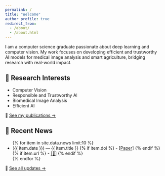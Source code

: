 ```yaml
---
permalink: /
title: "Welcome"
author_profile: true
redirect_from: 
  - /about/
  - /about.html
---
```


I am a computer science graduate passionate about deep learning and computer vision. My work focuses on developing efficient and trustworthy AI models for medical image analysis and smart agriculture, bridging research with real-world impact.


## 🔬 Research Interests
- Computer Vision
- Responsible and Trustworthy AI
- Biomedical Image Analysis
- Efficient AI

🔗 [See my publications →](/publications/)

## 📢 Recent News  
<ul>
  {% for item in site.data.news limit:10 %}
    <li>
      ({{ item.date }}) — {{ item.title }} 
      {% if item.doi %}
        - <a href="{{ item.doi }}" target="_blank">[Paper]</a>
      {% endif %}
      {% if item.url %}
        - <a href="{{ item.url }}" target="_blank">[🔗]</a>
      {% endif %}
    </li>
  {% endfor %}
</ul>


🔗 [See all updates →](/news/)


